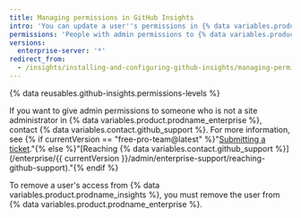```yaml
---
title: Managing permissions in GitHub Insights
intro: 'You can update a user''s permissions in {% data variables.product.prodname_insights %}.'
permissions: 'People with admin permissions to {% data variables.product.prodname_insights %} can manage permissions.'
versions:
  enterprise-server: '*'
redirect_from:
  - /insights/installing-and-configuring-github-insights/managing-permissions-in-github-insights
---
```

{% data reusables.github-insights.permissions-levels %}

If you want to give admin permissions to someone who is not a site administrator in {% data variables.product.prodname_enterprise %}, contact {% data variables.contact.github_support %}. For more information, see {% if currentVersion == "free-pro-team@latest" %}"[Submitting a ticket](/github/working-with-github-support/submitting-a-ticket)."{% else %}"[Reaching {% data variables.contact.github_support %}](/enterprise/{{ currentVersion }}/admin/enterprise-support/reaching-github-support)."{% endif %}

To remove a user's access from {% data variables.product.prodname_insights %}, you must remove the user from {% data variables.product.prodname_enterprise %}.
